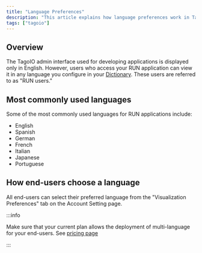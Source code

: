 ```yaml
---
title: "Language Preferences"
description: "This article explains how language preferences work in TagoIO: which parts of the platform are shown in English, how end-users (RUN users) can view applications in other languages, and where to set their preferred language."
tags: ["tagoio"]
---
```

## Overview
The TagoIO admin interface used for developing applications is displayed only in English. However, users who access your RUN application can view it in any language you configure in your [Dictionary](/docs/tagoio/tagorun/getting-started/dictionaries). These users are referred to as "RUN users."

## Most commonly used languages
Some of the most commonly used languages for RUN applications include:

- English
- Spanish
- German
- French
- Italian
- Japanese
- Portuguese

## How end-users choose a language
All end-users can select their preferred language from the "Visualization Preferences" tab on the Account Setting page.


:::info 

Make sure that your current plan allows the deployment of multi-language for your end-users. See [pricing page](https://tago.io/pricing)

:::